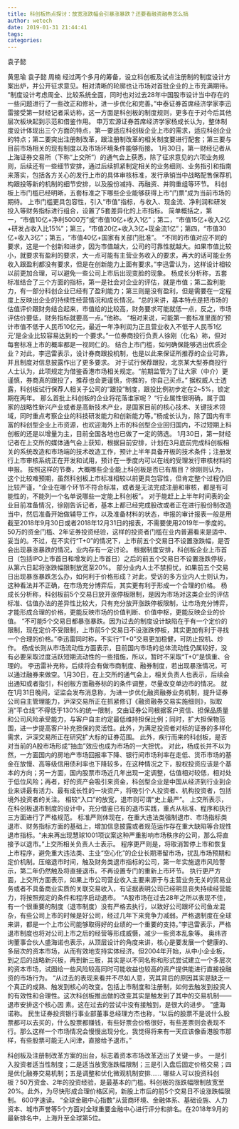 ```yaml
---
title: 科创板热点探讨：放宽涨跌幅会引暴涨暴跌？还要看融资融券怎么搞
author: wetech
date: 2019-01-31 21:44:41
tags: 
categories: 
---
```

袁子懿
<!-- more -->
黄思瑜
袁子懿
周楠
经过两个多月的筹备，设立科创板及试点注册制的制度设计方案出炉，并公开征求意见。相对清晰的轮廓也让市场对首批企业的上市充满期待。
“制度设计考虑周全、比较系统全面，同时也对过去28年中国股市设计当中存在的一些问题进行了一些改正和修补，进一步优化和完善。”中泰证券首席经济学家李迅雷接受第一财经记者采访称，这一方面是科创板的制度规则，更多在于对今后其他层次板块起到示范和借鉴作用。
申万宏源证券首席经济学家杨成长认为，整体制度设计体现出三个方面的特点，第一要适应科创板企业上市的需求，适应科创企业的特点；第二要突出注册制改革，跟注册制改革的相关制度要进行配套；第三要与目前市场相关的现有制度以及市场环境条件能够衔接。
1月30日，第一财经记者从上海证券交易所（下称“上交所”）的通气会上获悉，除了征求意见的六项业务规则，后续还有一些细节安排，通过后续抓紧制定相关的业务细则、业务指引和指南来落实，包括各方关心的发行上市的具体审核标准，发行承销当中战略配售保荐机构跟投等新的机制的细节安排，以及股份减持、再融资、并购重组等环节。
科创板上市门槛已经明晰，五套标准之下哪些企业能够获得上市“门票”成为当前市场的期待。
上市门槛更具包容性，引入“市值”指标，与收入、现金流、净利润和研发投入等财务指标进行组合，设置了5套差异化的上市指标。
简单概括之，第一，“市值10亿+净利5000万”或“市值10亿+收入1亿”；第二，“市值15亿+收入2亿+研发占收入比15%”；第三，“市值20亿+收入3亿+现金流1亿”；第四，“市值30亿+收入3亿”；第五，“市值40亿+国家有关部门批准”。
“不同的市值对应不同的要求，这是一个创新和进步，因为市值越大，公司的可靠性就越大。如果市值比较小，就要求有盈利的要求，大一点可能有主营业务收入的要求，再大的话可能业务收入跟盈利都没有要求，但是在创新能力上面有要求。”李迅雷认为，这样设计相较以前更加合理，可以避免一些公司上市后出现变脸的现象。
杨成长分析称，五套标准结合了三个方面的指标，第一是社会对企业的评估，就是市值；第二盈利能力，有一部分科创企业已经有了盈利能力；第三则是没有盈利，但是需要在一定程度上反映出企业的持续性经营情况和成长情况。“总的来讲，基本特点是把市场的估值评价跟财务结合起来，市值给的比较高，财务要求可能就低一点，反之，市场评估价要低，财务指标就要高一点。”他称。
“相对来说，可能第一套标准里面的’预计市值不低于人民币10亿元，最近一年净利润为正且营业收入不低于人民币1亿元’是企业比较容易达到的一个要求。”一位券商投行负责人徐刚（化名）称，但对每套标准上市的概率都是一视同仁的。
结合上市门槛，如何确保能够选出优质企业？对此，李迅雷表示，设计券商跟投机制，也是以此来保证所推荐的企业可靠，并且制度对信息披露作出了更多要求。
对于试行保荐跟投，北京某大型券商投行人士认为，此项规定为借鉴香港市场相关规定。“前期监管为了让大家（中介）更谨慎，券商真的跟投了，推荐也会更谨慎，你推的，你自己买点。”
据权威人士透露，科创板试行保荐人相关子公司的“跟投”制度，跟投比例初步定在2~5%，锁定期在两年。
那么首批上科创板的企业将花落谁家呢？
“行业属性很明确，属于国家的战略性新兴产业或者是高新技术产业，是国家目前的核心技术、关键技术领域，同时重点考察企业的科技研发能力和创新能力等。”杨成长认为，除了国内有丰富的科创型企业上市资源，也欢迎海外上市的科创型企业回归国内，不过短期上科创板的还是以增量为主，目前全国各地也已做了一定的筛选。
1月30日，第一财经记者在上交所的媒体通气会上获知，根据目前安排，计划在3月底前完成科创板相关的系统改造和市场端的技术改造工作，预计上半年具备开板的技术条件；注册发行上市审核系统正在开发和试用，预计在一季度内可以在线的受理发行审核材料的申报。
按照这样的节奏，大概哪些企业能上科创板是否已有眉目？徐刚则认为，这个比较难预期，虽然科创板上市标准相较以前更具包容性，但肯定整个过程仍旧比较严谨，“企业在哪个环节不符合标准，或者是无法完成注册和审核，都是有可能性的，不能列一个名单说哪些一定能上科创板”。
对于能赶上上半年时间表的企业目前准备情况，徐刚告诉记者，基本上都已经完成股改或者正在进行股份制改造当中，然后准备开始做辅导工作，以及准备材料的状态，申报的审计报表一般是用截至2018年9月30日或者2018年12月31日的报表，不需要使用2019年一季度的。
50万的资金门槛、2年证券投资经验，这样的投资者门槛在业内普遍看来是适中、妥当的。不过，在不实行“T+0”的情况下，上市前五个交易日不设置涨跌幅，是否会出现暴涨暴跌的情况，业内存有一定讨论。
根据制度安排，科创板企业上市首日（包括IPO上市首日和增发的上市首日）之后的前五个交易日不设置涨跌停板，从第六日起将涨跌幅限制放宽至20%。
部分业内人士不禁担忧，如果前五个交易日出现暴涨暴跌怎么办，如何利于价格形成？对此，受访的多方业内人士则认为，这种看法并不正确，在市场充分博弈后，其实更有利于形成一个合理的价格。
杨成长分析称，科创板前5个交易日放开涨停板限制，是因为市场对这类企业的评估标准、估值办法的差异性比较大，只有充分放开涨跌停板限制，让市场充分博弈，才能形成合理的价格，更能反映市场的价值判断、价值中枢，更能反映企业的价值。
“不可能5个交易日都暴涨暴跌。因为过去的制度设计缺陷在于有一个定价的限制，现在定价不受限制，上市前5个交易日不设涨跌停板，其实更加有利于寻找一个合理的价格。”李迅雷同时称，不实行“T+0”交易更加稳健，可防止投机、炒作。
杨成长则从市场流动性方面表示，目前国内市场的总体流动性仍属较好，没有必要采取过度活跃短期流动性的一些措施，所以，暂时不采取“T+0”是慎重、合理的。
李迅雷补充称，后续将会有做市商制度、融券制度，若出现暴涨情况，可以通过融券来做空。1月30日，在上交所的通气会上，相关负责人也表示，后续会出通知或者指引，科创板方面融券标的的条件调整，尽量改变单边市的情况。
就在1月31日晚间，证监会发布消息称，为进一步优化融资融券业务机制，提升证券公司自主管理能力，沪深交易所正在抓紧修订《融资融券交易实施细则》，拟取消“平仓线”不得低于130%的统一限制，交由证券公司根据客户资信、担保品质量和公司风险承受能力，与客户自主约定最低维持担保比例；同时，扩大担保物范围，进一步提高客户补充担保的灵活性。此外，为满足投资者对标的证券的多样化需求，沪深交易所正在研究扩大标的证券范围。
此外，疾行而来的科创板，是否对当前的A股市场形成“抽血”效应也成为市场的一大担忧。
对此，杨成长并不以为然，一方面国内的房地产市场回报率下降、银行间市场利率在走低、货币市场的基金在放慢、高等级信用债利率也下降较多，在这种情况之下，股权投资应该是个基本的方向；另一方面，国内股票市场近几年出现一定调整，估值相对较低，相对处于低位风险；再者，好的资产会吸引来资金，科创型企业是中国从经济到行业到企业来讲最有活力、最有成长性的一块资产，将吸引个人投资者、机构投资者，包括境外投资者的关注。
相较“入口”的放宽，退市则可谓“史上最严”。
上交所表示，在科创板退市制度的设计中，充分借鉴已有的退市实践，重点从标准、程序和执行三方面进行了严格规范。
标准严则体现在，在重大违法类强制退市、市场指标类退市、财务指标方面的基础上，增加信息披露或者规范运作存在重大缺陷等合规性退市指标。“未来再出现慧球1001项议案这种严重影响市场秩序的公司，那么将直接予以退市。”上交所相关负责人士表示。
程序更严则是，将取消暂停上市和恢复上市程序，避免重大违法类、主业“空心化”的企业长期滞留市场，扰乱市场预期和定价机制。压缩退市时间，触及财务类退市指标的公司，第一年实施退市风险警示，第二年仍然触及将直接退市。不再设置专门的重新上市环节。
执行更严方面，上交所方面表示，如果上市公司营业收入主要来源于与主营业务无关的贸易业务或者不具备商业实质的关联交易收入，有证据表明公司已经明显丧失持续经营能力，将按照规定的条件和程序启动退市。
“A股市场在过去28年之所以表现不佳，有一个很重要的制度（退市制度）没有严格去执行，以致好公司跟坏公司鱼龙混杂，有些公司上市的时候是好公司，经过几年下来竞争力减弱。严格退制度在全球来讲，都是一个上市公司能够取得好的业绩的一个重要的支持。”李迅雷表示，严格退市制度也将对公司上市之后的经营等形成威慑，减少一些资本乱象等。
奥纬咨询董事合伙人盛海诺也表示，从顶层设计的角度来讲，核心是要发展一个健康的、多层次的资本市场，从而有效地支持实体经济。但2004年开始，从中小企业板，到之后的战略新兴板，再到新三板，其实是以不同名称和形式尝试建立一个多层次的资本市场，试图给一些风险较高同时可能收益也较高的资产提供能进行直接投融资的市场行为。
“从过去的表现来看并不尽如人意，究其背后的原因其实是缺乏一个真正的成熟、触发到核心的改变。包括上市制度和注册制，如何去触发到投资人的有效性和合理性。这次科创板推出做的改变其实是触发到了其中的交易机制——退市安排这个核心因 素。这在过去的尝试中没有接触到，是很大的进步。 ”盛海诺称。
民生证券投资银行事业部董事总经理方杰也称，“以后的股票不是说什么股票都可以去买的，什么股票都赚钱，有些好票会价格很好，有些差票则会表现不行。那么这样一个市场情况会慢慢出现分化，我觉得将来有一天应该像香港股市那样，有些股票可能无人问津，直接给予退市。”
 
 
科创板及注册制改革方案的出台，标志着资本市场改革迈出了关键一步。
一是引入投资者适当性制度；二是适当放宽涨跌幅限制；三是引入盘后固定价格交易；四是优化融券交易机制；五是调整和优化微观机制安排……
哪些人可以投资科创板？50万资金、2年的投资经验，是最基本的门槛。科创板的涨跌幅限制放宽至20%。此外，为尽快形成合理价格区间，新股上市后的前5个交易日不设涨跌幅限制。
600字速读。
“全球金融中心指数”从营商环境、金融体系、基础设施、人力资本、城市声誉等5个方面对全球重要金融中心进行评分和排名。在2018年9月的最新排名中，上海升至全球第5位。
